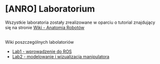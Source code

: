# [ANRO] Laboratorium
  Wszystkie laboratoria zostały zrealizowane w oparciu o tutorial znajdujący się na stronie [Wiki - Anatomia Robotów](https://www.robotyka.ia.pw.edu.pl/redmine/projects/anatomia-robotow/wiki)
  
  <br/>Wiki poszczególnych labolatoriów 

* [Lab1 - wprowadzenie do ROS ](https://github.com/kamfor/ANRO/wiki/Laboratorium-1.)
* [Lab2 - modelowanie i wizualizacja manipulatora ](https://github.com/kamfor/ANRO/wiki/Laboratorium-2.)

